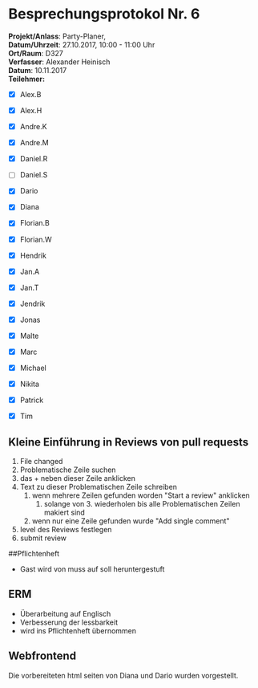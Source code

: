 # Besprechungsprotokol Nr. 6

**Projekt/Anlass**: Party-Planer,  
**Datum/Uhrzeit**: 27.10.2017, 10:00 - 11:00 Uhr  
**Ort/Raum**: D327  
**Verfasser**: Alexander Heinisch  
**Datum**: 10.11.2017  
**Teilehmer:**

- [x] Alex.B
- [x] Alex.H
- [x] Andre.K
- [x] Andre.M
- [x] Daniel.R
- [ ] Daniel.S
- [x] Dario
- [x] Diana
- [x] Florian.B
- [x] Florian.W
- [x] Hendrik
- [x] Jan.A
- [x] Jan.T
- [x] Jendrik
- [x] Jonas
- [x] Malte
- [x] Marc
- [x] Michael
- [x] Nikita
- [x] Patrick
- [x] Tim


## Kleine Einführung in Reviews von pull requests

1. File changed
2. Problematische Zeile suchen
3. das + neben dieser Zeile anklicken
4. Text zu dieser Problematischen Zeile schreiben
   1. wenn mehrere Zeilen gefunden worden "Start a review" anklicken 
      1. solange von 3. wiederholen bis alle Problematischen Zeilen makiert sind
   2. wenn nur eine Zeile gefunden wurde "Add single comment"
5. level des Reviews festlegen
6. submit review

##Pflichtenheft

- Gast wird von muss auf soll heruntergestuft

## ERM

- Überarbeitung auf Englisch
- Verbesserung der lessbarkeit
- wird ins Pflichtenheft übernommen

## Webfrontend

Die vorbereiteten html seiten von Diana und Dario wurden vorgestellt.

